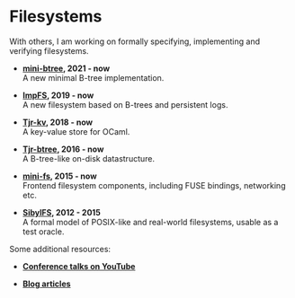 # Filesystems

With others, I am working on formally specifying, implementing and verifying filesystems.

  * **[mini-btree](https://github.com/tomjridge/mini-btree), 2021 - now**  
    A new minimal B-tree implementation.

  * **[ImpFS](https://github.com/tomjridge/imp_fs), 2019 - now**  
    A new filesystem based on B-trees and persistent logs.

  * **[Tjr-kv](https://github.com/tomjridge/tjr_kv), 2018 - now**  
    A key-value store for OCaml.

  * **[Tjr-btree](https://github.com/tomjridge/tjr_btree), 2016 - now**  
    A B-tree-like on-disk datastructure.

  * **[mini-fs](https://github.com/tomjridge/mini-fs), 2015 - now**  
    Frontend filesystem components, including FUSE bindings, networking etc.

  * **[SibylFS](/?page=sibylfs.md), 2012 - 2015**  
    A formal model of POSIX-like and real-world filesystems, usable as a test oracle.


Some additional resources:

  * **[Conference talks on YouTube](https://www.youtube.com/playlist?list=PLxKUsnr0vDOT-k1O1ePCg8pxqMwlQ6V7c)**

  * **[Blog articles](http://tom-ridge.blogspot.com)**

